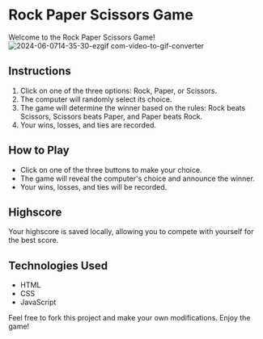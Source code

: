 # Rock Paper Scissors Game

Welcome to the Rock Paper Scissors Game!
![2024-06-0714-35-30-ezgif com-video-to-gif-converter](https://github.com/kaciakk/rock-paper-scissors-2/assets/95936444/8e07e29f-f2d8-4153-96ff-65b401eec88b)

## Instructions

1. Click on one of the three options: Rock, Paper, or Scissors.
2. The computer will randomly select its choice.
3. The game will determine the winner based on the rules: Rock beats Scissors, Scissors beats Paper, and Paper beats Rock.
4. Your wins, losses, and ties are recorded.

## How to Play

- Click on one of the three buttons to make your choice.
- The game will reveal the computer's choice and announce the winner.
- Your wins, losses, and ties will be recorded.


## Highscore

Your highscore is saved locally, allowing you to compete with yourself for the best score.

## Technologies Used

- HTML
- CSS
- JavaScript

Feel free to fork this project and make your own modifications. Enjoy the game!



